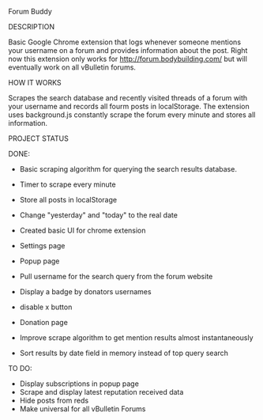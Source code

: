 Forum Buddy

DESCRIPTION

Basic Google Chrome extension that logs whenever someone mentions your username on a forum and provides information
about the post. Right now this extension only works for http://forum.bodybuilding.com/ but will eventually
work on all vBulletin forums.

HOW IT WORKS

Scrapes the search database and recently visited threads of a forum with your username and records all fourm posts in localStorage. The extension
uses background.js constantly scrape the forum every minute and stores all information.


PROJECT STATUS

DONE:

- Basic scraping algorithm for querying the search results database.

- Timer to scrape every minute

- Store all posts in localStorage

- Change "yesterday" and "today" to the real date

- Created basic UI for chrome extension
- Settings page
- Popup page
- Pull username for the search query from the forum website
- Display a badge by donators usernames
- disable x button
- Donation page
- Improve scrape algorithm to get mention results almost instantaneously
- Sort results by date field in memory instead of top query search

TO DO:

- Display subscriptions in popup page
- Scrape and display latest reputation received data
- Hide posts from reds
- Make universal for all vBulletin Forums